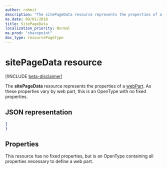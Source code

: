 ```yaml
---
author: rahmit
description: "The sitePageData resource represents the properties of a webPart. As these properties vary by web part, this is an OpenType with no fixed properties."
ms.date: 09/01/2018
title: SitePageData
localization_priority: Normal
ms.prod: "sharepoint"
doc_type: resourcePageType
---
```

# sitePageData resource

[!INCLUDE [beta-disclaimer](../../includes/beta-disclaimer.md)]

The **sitePageData** resource represents the properties of a [webPart][]. As these properties vary by web part, this is an OpenType with no fixed properties.

[webPart]: webpart.md

## JSON representation

<!-- {
  "blockType": "resource",
  "optionalProperties": [  ],
  "@odata.type": "microsoft.graph.sitePageData",
   "openType": true
}-->

```json
{
}
```

## Properties
This resource has no fixed properties, but is an OpenType containing all properties necessary to define a web part.

<!--
{
  "type": "#page.annotation",
  "description": "Defines the data in a web part",
  "keywords": "",
  "section": "documentation",
  "tocPath": "Resources/SitePageData",
  "suppressions": []
}
-->
